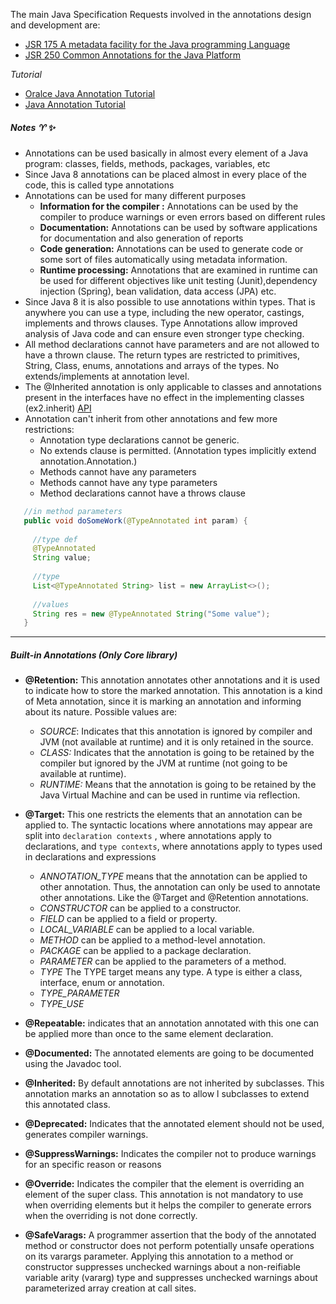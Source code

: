 The main Java Specification Requests involved in the annotations design and development are:
* [JSR 175 A metadata facility for the Java programming Language][1]
* [JSR 250 Common Annotations for the Java Platform][2]

*Tutorial*
* [Oralce Java Annotation Tutorial][3]
* [Java Annotation Tutorial][5]

##### Notes :aries: :sparkles:
 * Annotations can be used basically in almost every element of a Java program: classes, fields, methods, packages, variables, etc
 * Since Java 8 annotations can be placed
almost in every place of the code, this is called type annotations
 * Annotations can be used for many different purposes
   * **Information for the compiler :** Annotations can be used by the compiler to produce warnings or even errors based on different rules
   * **Documentation:** Annotations can be used by software applications for documentation and also generation of reports
   * **Code generation:** Annotations can be used to generate code or some sort of files automatically using metadata information.
   * **Runtime processing:** Annotations that are examined in runtime can be used for different objectives like unit testing (Junit),dependency injection (Spring), bean validation, data access (JPA) etc.
 * Since Java 8 it is also possible to use annotations within types. That is anywhere you can use a type, including the new operator,
castings, implements and throws clauses. Type Annotations allow improved analysis of Java code and can ensure even stronger
type checking. 
 * All method declarations cannot have parameters and are not allowed to have a thrown clause. The return
types are restricted to primitives, String, Class, enums, annotations and arrays of the types. No extends/implements at annotation level.
 * The @Inherited annotation is only applicable to classes and annotations present in the interfaces have no effect in the implementing
classes (ex2.inherit) [API][4]
 * Annotation can't inherit from other annotations and few more restrictions:
   * Annotation type declarations cannot be generic.
   * No extends clause is permitted. (Annotation types implicitly extend annotation.Annotation.)
   * Methods cannot have any parameters
   * Methods cannot have any type parameters
   * Method declarations cannot have a throws clause

```java
   //in method parameters
   public void doSomeWork(@TypeAnnotated int param) {
   
     //type def
     @TypeAnnotated
     String value;
     
     //type
     List<@TypeAnnotated String> list = new ArrayList<>();
     
     //values
     String res = new @TypeAnnotated String("Some value");
   }
```
___    
##### Built-in Annotations (Only Core library)

 * **@Retention:** This annotation annotates other annotations and it is used to indicate how to store the marked annotation. This
annotation is a kind of Meta annotation, since it is marking an annotation and informing about its nature. Possible values are:
    * *SOURCE*: Indicates that this annotation is ignored by compiler and JVM (not available at runtime) and it is only retained in the source.
    * _CLASS:_ Indicates that the annotation is going to be retained by the compiler but ignored by the JVM at runtime (not going to be available at runtime).
    * _RUNTIME:_ Means that the annotation is going to be retained by the Java Virtual Machine and can be used in runtime via reflection.

 * **@Target:** This one restricts the elements that an annotation can be applied to. The syntactic locations where annotations may appear are split into `declaration contexts` , where annotations apply to declarations, and `type contexts`, where annotations apply to types used in declarations and expressions
     *  *ANNOTATION_TYPE* means that the annotation can be applied to other annotation. Thus, the annotation can only be used to annotate other annotations. Like the @Target and @Retention annotations. 
     *  *CONSTRUCTOR* can be applied to a constructor.
     *  *FIELD* can be applied to a field or property.
     *  *LOCAL_VARIABLE* can be applied to a local variable.
     *  _METHOD_ can be applied to a method-level annotation.
     *  _PACKAGE_ can be applied to a package declaration.
     *  _PARAMETER_ can be applied to the parameters of a method.
     *  _TYPE_ The TYPE target means any type. A type is either a class, interface, enum or annotation.
     *  *TYPE_PARAMETER*
     *  *TYPE_USE*

 * **@Repeatable:** indicates that an annotation annotated with this one can be applied more than once to the same element
declaration.

 * **@Documented:** The annotated elements are going to be documented using the Javadoc tool.

 * **@Inherited:** By default annotations are not inherited by subclasses. This annotation marks an annotation so as to allow l subclasses to extend this annotated class.

 * **@Deprecated:** Indicates that the annotated element should not be used, generates compiler warnings.

 * **@SuppressWarnings:** Indicates the compiler not to produce warnings for an specific reason or reasons

 * **@Override:** Indicates the compiler that the element is overriding an element of the super class. This annotation is not
mandatory to use when overriding elements but it helps the compiler to generate errors when the overriding is not done
correctly.

 * **@SafeVarags:** A programmer assertion that the body of the annotated method or constructor does not perform potentially unsafe operations on its varargs parameter. Applying this annotation to a method or constructor suppresses unchecked warnings about a non-reifiable variable arity (vararg) type and suppresses unchecked warnings about parameterized array creation at call sites.

[1]: https://www.jcp.org/aboutJava/communityprocess/final/jsr175/index.html
[2]: https://jcp.org/en/jsr/detail?id=250
[3]: https://docs.oracle.com/javase/tutorial/java/annotations/index.html
[4]: https://docs.oracle.com/javase/7/docs/api/java/lang/annotation/Inherited.html
[5]: http://tutorials.jenkov.com/java/annotations.html

